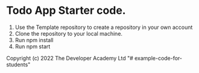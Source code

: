 # Todo App Starter code.

1. Use the Template repository to create a repository in your own account
1. Clone the repository to your local machine.
1. Run npm install
1. Run npm start 

Copyright (c) 2022 The Developer Academy Ltd
"# example-code-for-students" 
